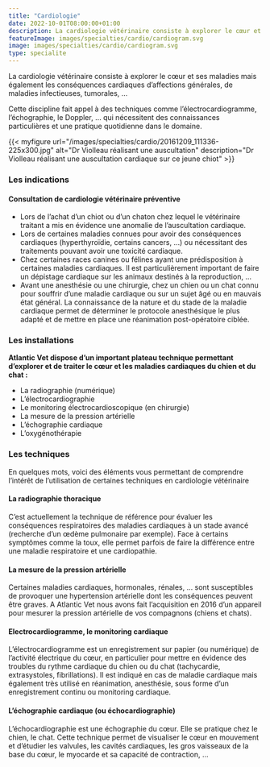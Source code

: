 ```yaml
---
title: "Cardiologie"
date: 2022-10-01T08:00:00+01:00
description: La cardiologie vétérinaire consiste à explorer le cœur et ses maladies mais également les conséquences cardiaques d’affections générales, de maladies infectieuses, tumorales, …
featureImage: images/specialties/cardio/cardiogram.svg
image: images/specialties/cardio/cardiogram.svg
type: specialite
---
```

La cardiologie vétérinaire consiste à explorer le cœur et ses maladies mais également les conséquences cardiaques d’affections générales, de maladies infectieuses, tumorales, …

Cette discipline fait appel à des techniques comme l’électrocardiogramme, l’échographie, le Doppler, … qui nécessitent des connaissances particulières et une pratique quotidienne dans le domaine.

    
{{< myfigure 
    url="/images/specialties/cardio/20161209_111336-225x300.jpg"
    alt="Dr Violleau réalisant une auscultation"
    description="Dr Violleau réalisant une auscultation cardiaque sur ce jeune chiot" >}}

### Les indications

#### Consultation de cardiologie vétérinaire préventive

* Lors de l’achat d’un chiot ou d’un chaton chez lequel le vétérinaire traitant a mis en évidence une anomalie de l’auscultation cardiaque.
* Lors de certaines maladies connues pour avoir des conséquences cardiaques (hyperthyroïdie, certains cancers, …) ou nécessitant des traitements pouvant avoir une toxicité cardiaque.
* Chez certaines races canines ou félines ayant une prédisposition à certaines maladies cardiaques. Il est particulièrement important de faire un dépistage cardiaque sur les animaux destinés à la reproduction,  …
* Avant une anesthésie ou une chirurgie, chez un chien ou un chat connu pour souffrir d’une maladie cardiaque ou sur un sujet âgé ou en mauvais état général. La connaissance de la nature et du stade de la maladie cardiaque permet de déterminer le protocole anesthésique le plus adapté et de mettre en place une réanimation post-opératoire ciblée.

### Les installations

**Atlantic Vet dispose d’un important plateau technique permettant d’explorer et de traiter le cœur et les maladies cardiaques du chien et du chat :**

* La radiographie (numérique)
* L’électrocardiographie
* Le monitoring électrocardioscopique (en chirurgie)
* La mesure de la pression artérielle
* L’échographie cardiaque
* L’oxygénothérapie

### Les techniques

En quelques mots, voici des éléments vous permettant de comprendre l’intérêt de l’utilisation de certaines techniques en cardiologie vétérinaire

#### La radiographie thoracique

C’est actuellement la technique de référence pour évaluer les conséquences respiratoires des maladies cardiaques à un stade avancé (recherche d’un œdème pulmonaire par exemple). Face à certains symptômes comme la toux, elle permet parfois de faire la différence entre une maladie respiratoire et une cardiopathie.

#### La mesure de la pression artérielle

Certaines maladies cardiaques, hormonales, rénales, … sont susceptibles de provoquer une hypertension artérielle dont les conséquences peuvent être graves. A Atlantic Vet nous avons fait l’acquisition en 2016 d’un appareil pour mesurer la pression artérielle de vos compagnons (chiens et chats).

#### Electrocardiogramme, le monitoring cardiaque

L’électrocardiogramme est un enregistrement sur papier (ou numérique) de l’activité électrique du cœur, en particulier pour mettre en évidence des troubles du rythme cardiaque du chien ou du chat (tachycardie, extrasystoles, fibrillations). Il est indiqué en cas de maladie cardiaque mais également très utilisé en réanimation, anesthésie, sous forme d’un enregistrement continu ou monitoring cardiaque.

#### L’échographie cardiaque (ou échocardiographie)

L’échocardiographie est une échographie du cœur. Elle se pratique chez le chien, le chat.  Cette technique permet de visualiser le cœur en mouvement et d’étudier les valvules, les cavités cardiaques, les gros vaisseaux de la base du cœur, le myocarde et sa capacité de contraction, …